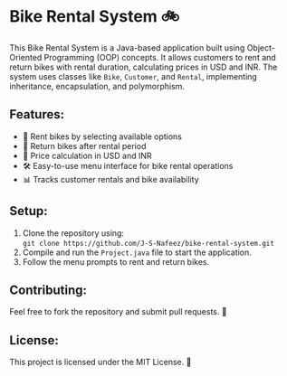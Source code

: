 # Bike Rental System 🚲

This Bike Rental System is a Java-based application built using Object-Oriented Programming (OOP) concepts. It allows customers to rent and return bikes with rental duration, calculating prices in USD and INR. The system uses classes like `Bike`, `Customer`, and `Rental`, implementing inheritance, encapsulation, and polymorphism.

## Features:
- 🚴 Rent bikes by selecting available options
- 🔄 Return bikes after rental period
- 💸 Price calculation in USD and INR
- 🛠️ Easy-to-use menu interface for bike rental operations
- 📊 Tracks customer rentals and bike availability


## Setup:
1. Clone the repository using:  
   `git clone https://github.com/J-S-Nafeez/bike-rental-system.git`
2. Compile and run the `Project.java` file to start the application.
3. Follow the menu prompts to rent and return bikes.

## Contributing:
Feel free to fork the repository and submit pull requests. 🙌

## License:
This project is licensed under the MIT License. 📝
